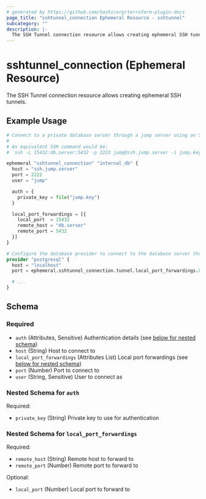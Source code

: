 ```yaml
---
# generated by https://github.com/hashicorp/terraform-plugin-docs
page_title: "sshtunnel_connection Ephemeral Resource - sshtunnel"
subcategory: ""
description: |-
  The SSH Tunnel connection resource allows creating ephemeral SSH tunnels.
---
```


# sshtunnel_connection (Ephemeral Resource)

The SSH Tunnel connection resource allows creating ephemeral SSH tunnels.

## Example Usage

```terraform
# Connect to a private database server through a jump server using an SSH tunnel.
#
# An equivalent SSH command would be:
# `ssh -L 15432:db.server:5432 -p 2222 jump@ssh.jump.server -i jump.key`

ephemeral "sshtunnel_connection" "internal_db" {
  host = "ssh.jump.server"
  port = 2222
  user = "jump"

  auth = {
    private_key = file("jump.key")
  }

  local_port_forwardings = [{
    local_port  = 15432
    remote_host = "db.server"
    remote_port = 5432
  }]
}

# Configure the database provider to connect to the database server through the SSH tunnel.
provider "postgresql" {
  host = "localhost"
  port = ephemeral.sshtunnel_connection.tunnel.local_port_forwardings.0.local_port

  # ...
}
```

<!-- schema generated by tfplugindocs -->
## Schema

### Required

- `auth` (Attributes, Sensitive) Authentication details (see [below for nested schema](#nestedatt--auth))
- `host` (String) Host to connect to
- `local_port_forwardings` (Attributes List) Local port forwardings (see [below for nested schema](#nestedatt--local_port_forwardings))
- `port` (Number) Port to connect to
- `user` (String, Sensitive) User to connect as

<a id="nestedatt--auth"></a>
### Nested Schema for `auth`

Required:

- `private_key` (String) Private key to use for authentication


<a id="nestedatt--local_port_forwardings"></a>
### Nested Schema for `local_port_forwardings`

Required:

- `remote_host` (String) Remote host to forward to
- `remote_port` (Number) Remote port to forward to

Optional:

- `local_port` (Number) Local port to forward to
